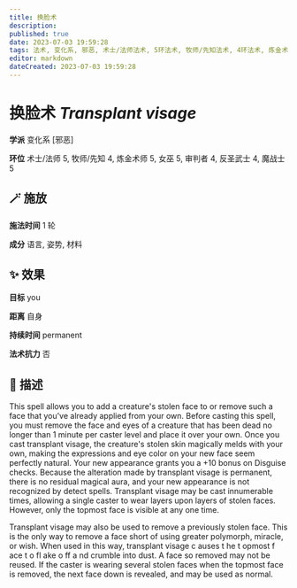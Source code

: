 ```yaml
---
title: 换脸术
description: 
published: true
date: 2023-07-03 19:59:28
tags: 法术, 变化系, 邪恶, 术士/法师法术, 5环法术, 牧师/先知法术, 4环法术, 炼金术师法术, 女巫法术, 审判者法术, 反圣武士法术, 魔战士法术
editor: markdown
dateCreated: 2023-07-03 19:59:28
---
```


# **换脸术** *Transplant visage*

**学派** 变化系 \[邪恶\] 

**环位** 术士/法师 5, 牧师/先知 4, 炼金术师 5, 女巫 5, 审判者 4, 反圣武士 4, 魔战士 5

## 🪄 施放

**施法时间** 1 轮

**成分** 语言, 姿势, 材料

## ✨ 效果 

**目标** you 

**距离** 自身  

**持续时间** permanent 

**法术抗力** 否

## 📖 描述

This spell allows you to add a creature's stolen face to or remove such a face that you've already applied from your own. Before casting this spell, you must remove the face and eyes of a creature that has been dead no longer than 1 minute per caster level and place it over your own. Once you cast transplant visage, the creature's stolen skin magically melds with your own, making the expressions and eye color on your new face seem perfectly natural. Your new appearance grants you a +10 bonus on Disguise checks. Because the alteration made by transplant visage is permanent, there is no residual magical aura, and your new appearance is not recognized by detect spells. Transplant visage may be cast innumerable times, allowing a single caster to wear layers upon layers of stolen faces. However, only the topmost face is visible at any one time.

Transplant visage may also be used to remove a previously stolen face. This is the only way to remove a face short of using greater polymorph, miracle, or wish. When used in this way, transplant visage c auses t he t opmost f ace t o fl ake o ff a nd crumble into dust. A face so removed may not be reused. If the caster is wearing several stolen faces when the topmost face is removed, the next face down is revealed, and may be used as normal.
    